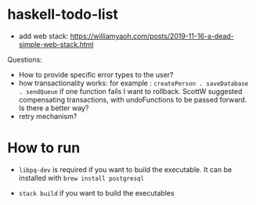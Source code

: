 # haskell-todo-list


- add web stack: https://williamyaoh.com/posts/2019-11-16-a-dead-simple-web-stack.html
   
Questions:

- How to provide specific error types to the user?
- how transactionality works: for example : `createPerson . saveDatabase . sendQueue`
    if one function fails I want to rollback. 
    ScottW suggested compensating transactions, with undoFunctions to be passed forward.
    Is there a better way?
- retry mechanism?


# How to run

- `libpq-dev` is required if you want to build the executable. It can be 
installed with `brew install postgresql`

- `stack build` if you want to build the executables